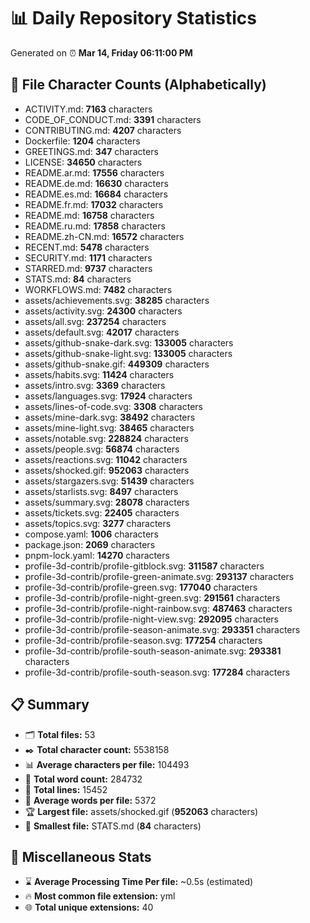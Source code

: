 # 📊 Daily Repository Statistics
Generated on ⏰ **Mar 14, Friday 06:11:00 PM**

## 📂 File Character Counts (Alphabetically)
- ACTIVITY.md: **7163** characters
- CODE_OF_CONDUCT.md: **3391** characters
- CONTRIBUTING.md: **4207** characters
- Dockerfile: **1204** characters
- GREETINGS.md: **347** characters
- LICENSE: **34650** characters
- README.ar.md: **17556** characters
- README.de.md: **16630** characters
- README.es.md: **16684** characters
- README.fr.md: **17032** characters
- README.md: **16758** characters
- README.ru.md: **17858** characters
- README.zh-CN.md: **16572** characters
- RECENT.md: **5478** characters
- SECURITY.md: **1171** characters
- STARRED.md: **9737** characters
- STATS.md: **84** characters
- WORKFLOWS.md: **7482** characters
- assets/achievements.svg: **38285** characters
- assets/activity.svg: **24300** characters
- assets/all.svg: **237254** characters
- assets/default.svg: **42017** characters
- assets/github-snake-dark.svg: **133005** characters
- assets/github-snake-light.svg: **133005** characters
- assets/github-snake.gif: **449309** characters
- assets/habits.svg: **11424** characters
- assets/intro.svg: **3369** characters
- assets/languages.svg: **17924** characters
- assets/lines-of-code.svg: **3308** characters
- assets/mine-dark.svg: **38492** characters
- assets/mine-light.svg: **38465** characters
- assets/notable.svg: **228824** characters
- assets/people.svg: **56874** characters
- assets/reactions.svg: **11042** characters
- assets/shocked.gif: **952063** characters
- assets/stargazers.svg: **51439** characters
- assets/starlists.svg: **8497** characters
- assets/summary.svg: **28078** characters
- assets/tickets.svg: **22405** characters
- assets/topics.svg: **3277** characters
- compose.yaml: **1006** characters
- package.json: **2069** characters
- pnpm-lock.yaml: **14270** characters
- profile-3d-contrib/profile-gitblock.svg: **311587** characters
- profile-3d-contrib/profile-green-animate.svg: **293137** characters
- profile-3d-contrib/profile-green.svg: **177040** characters
- profile-3d-contrib/profile-night-green.svg: **291561** characters
- profile-3d-contrib/profile-night-rainbow.svg: **487463** characters
- profile-3d-contrib/profile-night-view.svg: **292095** characters
- profile-3d-contrib/profile-season-animate.svg: **293351** characters
- profile-3d-contrib/profile-season.svg: **177254** characters
- profile-3d-contrib/profile-south-season-animate.svg: **293381** characters
- profile-3d-contrib/profile-south-season.svg: **177284** characters

## 📋 Summary
- 🗂️ **Total files:** 53
- ✒️ **Total character count:** 5538158
- 📊 **Average characters per file:** 104493
- 📝 **Total word count:** 284732
- 🧾 **Total lines:** 15452
- 📐 **Average words per file:** 5372
- 🏆 **Largest file:** assets/shocked.gif (**952063** characters)
- 🥉 **Smallest file:** STATS.md (**84** characters)

## 🌟 Miscellaneous Stats
- ⌛ **Average Processing Time Per file:** ~0.5s (estimated)
- 🔥 **Most common file extension:** yml
- 🌐 **Total unique extensions:** 40
